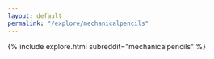 ```yaml
---
layout: default
permalink: "/explore/mechanicalpencils"
---
```


{% include explore.html subreddit="mechanicalpencils" %}
